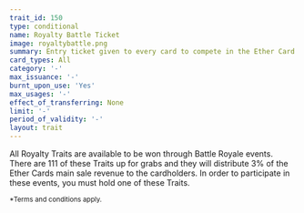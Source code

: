 ```yaml
---
trait_id: 150
type: conditional
name: Royalty Battle Ticket
image: royaltybattle.png
summary: Entry ticket given to every card to compete in the Ether Card Battle Royale event to try and win one of the 3% Royalty Traits.
card_types: All
category: '-'
max_issuance: '-'
burnt_upon_use: 'Yes'
max_usages: '-'
effect_of_transferring: None
limit: '-'
period_of_validity: '-'
layout: trait
---
```


All Royalty Traits are available to be won through Battle Royale events. There are 111 of these Traits up for grabs and they will distribute 3% of the Ether Cards main sale revenue to the cardholders. In order to participate in these events, you must hold one of these Traits.

<small>*Terms and conditions apply.</small>

